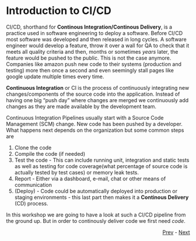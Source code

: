 # Introduction to CI/CD
CI/CD, shorthand for **Continous Integration/Continous Delivery**, is a practice used in software engineering to deploy a software. Before CI/CD most software was developed and then released in long cycles. A software engineer would develop a feature, throw it over a wall for QA to check that it meets all quality criteria and then, months or sometimes *years* later, the feature would be pushed to the public. This is not the case anymore. Companies like amazon push new code to their systems (production and testing) more then once a second and even seemingly stall pages like google update multiple times every time. 

**Continuous Integration** or CI is the process of continuously integrating new changes/components of the source code into the application. Instead of having one big “push day” where changes are merged we continuously add changes as they are made available by the development team.

Continuous Integration Pipelines usually start with a Source Code Management (SCM) change. New code has been pushed by a developer. What happens next depends on the organization but some common steps are

  1. Clone the code
  2. Compile the code (if needed)
  3. Test the code - This can include running unit, integration and static tests as well as testing for code coverage(what percentage of source code is actually tested by test cases) or memory leak tests.
  4. Report - Either via a dashboard, e-mail, chat or other means of communication
  5. (Deploy) - Code could be automatically deployed into production or staging environments - this last part then makes it a **Continous Delivery** (CD) process.

In this workshop we are going to have a look at such a CI/CD pipeline from the ground up. But in order to continously deliver code we first need *code*.

<div align="right">
   
   [Prev](00_pre-req.md) - [Next](02_intro-to-code.md)
</div>
